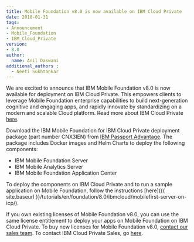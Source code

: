 ```yaml
---
title: Mobile Foundation v8.0 is now available on IBM Cloud Private
date: 2018-01-31
tags:
- Announcement
- Mobile_Foundation
- IBM_Cloud_Private
version:
- 8.0
author:
  name: Anil Daswani
additional_authors :
  - Neeti Sukhtankar  
---
```

We are excited to announce that IBM Mobile Foundation v8.0 is now available for deployment on IBM Cloud Private. This empowers clients to leverage Mobile Foundation enterprise capabilities to build next-generation cognitive and engaging apps, and rapidly innovate by standardizing on a modern and scalable Cloud platform. Read more about IBM Cloud Private [here](https://www.ibm.com/blogs/cloud-computing/2017/10/what-is-ibm-cloud-private/).

Download the IBM Mobile Foundation for IBM Cloud Private deployment package (part number CNX3IEN) from [IBM Passport Advantage](https://www-01.ibm.com/software/passportadvantage/pao_customer.html). The package includes Docker images and Helm Charts to deploy the following components:
* IBM Mobile Foundation Server
* IBM Mobile Analytics Server
* IBM Mobile Foundation Application Center

To deploy the components on IBM Cloud Private and to run a sample application on Mobile Foundation, follow the instructions [here]({{ site.baseurl }}/tutorials/en/foundation/8.0/ibmcloud/mobilefirst-server-on-icp/).

If you own existing licenses of Mobile Foundation v8.0, you can use the same license entitlement to deploy your apps on Mobile Foundation on IBM Cloud Private. To buy new licenses for Mobile Foundation v8.0, [contact our sales team](https://www.ibm.com/cloud/mobile-foundation).
To contact IBM Cloud Private Sales, go [here](https://www.ibm.com/us-en/marketplace/ibm-cloud-private/purchase).
